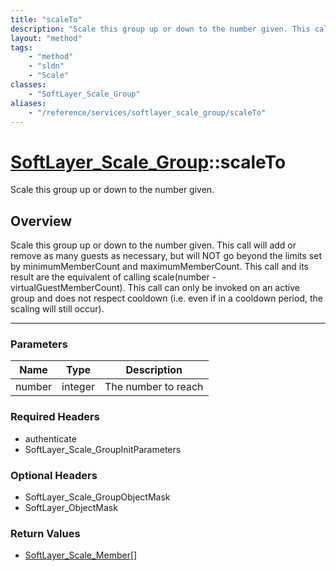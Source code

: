 ```yaml
---
title: "scaleTo"
description: "Scale this group up or down to the number given. This call will add or remove as many guests as necessary, but will NOT... "
layout: "method"
tags:
    - "method"
    - "sldn"
    - "Scale"
classes:
    - "SoftLayer_Scale_Group"
aliases:
    - "/reference/services/softlayer_scale_group/scaleTo"
---
```

# [SoftLayer_Scale_Group](/reference/services/SoftLayer_Scale_Group)::scaleTo

Scale this group up or down to the number given. 


## Overview 
Scale this group up or down to the number given. This call will add or remove as many guests as necessary, but will NOT go beyond the limits set by minimumMemberCount and maximumMemberCount. This call and its result are the equivalent of calling scale(number - virtualGuestMemberCount). This call can only be invoked on an active group and does not respect cooldown (i.e. even if in a cooldown period, the scaling will still occur). 

-----

### Parameters 
|Name | Type | Description |
| --- | --- | --- |
|number| integer| The number to reach|


### Required Headers
* authenticate
* SoftLayer_Scale_GroupInitParameters


### Optional Headers
* SoftLayer_Scale_GroupObjectMask
* SoftLayer_ObjectMask

### Return Values
* <a href='/reference/datatypes/SoftLayer_Scale_Member'>SoftLayer_Scale_Member[] </a>




